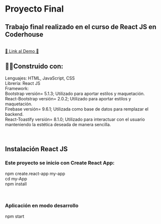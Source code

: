 <h1> Proyecto Final</h1>
<h2> Trabajo final realizado en el curso de React JS en Coderhouse</h2>
<br>
<a href="https://mi-app-natacha-gomez.vercel.app"> 🚨 Link al Demo 🚨 </a>
<br>
<h2>👩‍🔧Construido con:</h2>
<p>
    Lenguajes: HTML, JavaScript, CSS<br>
    Librería: React JS<br>
    Framework: <br>
        Bootstrap versión= 5.1.3; Utilizado para aportar estilos y maquetación.<br>
        React-Bootstrap versión= 2.0.2; Utilizado para aportar estilos y maquetación.<br>
        Firebase versión= 9.6.1; Utilizada como base de datos para remplazar el backend.<br>
        React-Toastify versión= 8.1.0; Utilizado para interactuar con el usuario manteniendo la estética deseada de manera sencilla.<br>
</p>
<br>
<h2>Instalación React JS</h2>
<h3>Este proyecto se inicio con Create React App:</h3>
<p>
npm create.react-app my-app<br>
cd my-App<br>
npm install<br>
</p>
<br>
<h3>Aplicación en modo desarrollo</h3>
<p>
npm start
</p>
